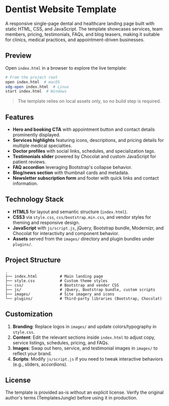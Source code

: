 # Dentist Website Template

A responsive single-page dental and healthcare landing page built with static HTML, CSS, and JavaScript. The template showcases services, team members, pricing, testimonials, FAQs, and blog teasers, making it suitable for clinics, medical practices, and appointment-driven businesses.

## Preview

Open `index.html` in a browser to explore the live template:

```bash
# From the project root
open index.html  # macOS
xdg-open index.html  # Linux
start index.html  # Windows
```

> The template relies on local assets only, so no build step is required.

## Features

- **Hero and booking CTA** with appointment button and contact details prominently displayed.
- **Services highlights** featuring icons, descriptions, and pricing details for multiple medical specialties.
- **Doctor profiles** with social links, schedules, and specialization tags.
- **Testimonials slider** powered by Chocolat and custom JavaScript for patient reviews.
- **FAQ accordion** leveraging Bootstrap's collapse behavior.
- **Blog/news section** with thumbnail cards and metadata.
- **Newsletter subscription form** and footer with quick links and contact information.

## Technology Stack

- **HTML5** for layout and semantic structure (`index.html`).
- **CSS3** via `style.css`, `css/bootstrap.min.css`, and vendor styles for theming and responsive design.
- **JavaScript** with `js/script.js`, jQuery, Bootstrap bundle, Modernizr, and Chocolat for interactivity and component behavior.
- **Assets** served from the `images/` directory and plugin bundles under `plugins/`.

## Project Structure

```
.
├── index.html          # Main landing page
├── style.css           # Custom theme styles
├── css/                # Bootstrap and vendor CSS
├── js/                 # jQuery, Bootstrap bundle, custom scripts
├── images/             # Site imagery and icons
└── plugins/            # Third-party libraries (Bootstrap, Chocolat)
```

## Customization

1. **Branding**: Replace logos in `images/` and update colors/typography in `style.css`.
2. **Content**: Edit the relevant sections inside `index.html` to adjust copy, service listings, schedules, pricing, and FAQs.
3. **Images**: Swap out hero, service, and testimonial images in `images/` to reflect your brand.
4. **Scripts**: Modify `js/script.js` if you need to tweak interactive behaviors (e.g., sliders, accordions).

## License

The template is provided as-is without an explicit license. Verify the original author's terms (TemplatesJungle) before using it in production.
